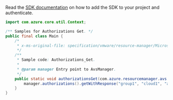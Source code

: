 Read the [SDK documentation](https://github.com/Azure/azure-sdk-for-java/blob/azure-resourcemanager-avs_1.0.0-beta.3/sdk/avs/azure-resourcemanager-avs/README.md) on how to add the SDK to your project and authenticate.

```java
import com.azure.core.util.Context;

/** Samples for Authorizations Get. */
public final class Main {
    /*
     * x-ms-original-file: specification/vmware/resource-manager/Microsoft.AVS/stable/2021-12-01/examples/Authorizations_Get.json
     */
    /**
     * Sample code: Authorizations_Get.
     *
     * @param manager Entry point to AvsManager.
     */
    public static void authorizationsGet(com.azure.resourcemanager.avs.AvsManager manager) {
        manager.authorizations().getWithResponse("group1", "cloud1", "authorization1", Context.NONE);
    }
}
```
